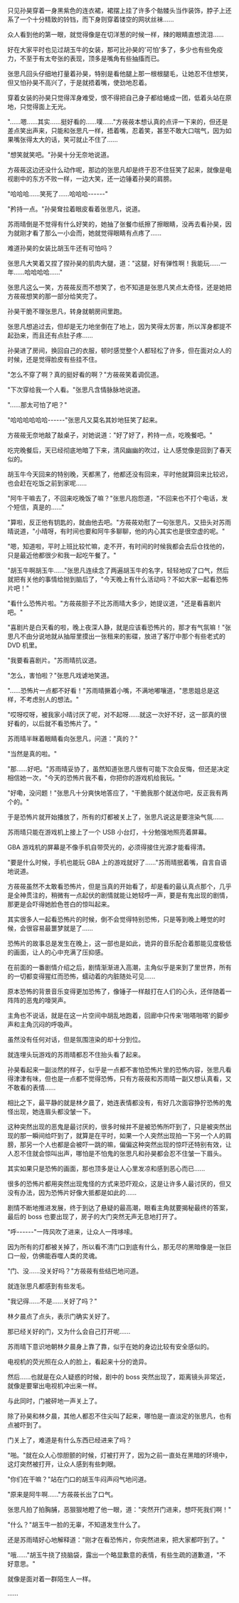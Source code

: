 <link rel="stylesheet" href="../../styles/text.css" />

只见孙昊穿着一身黑紫色的连衣裙，裙摆上挂了许多个骷髅头当作装饰，脖子上还系了一个十分精致的铃铛，而下身则穿着镂空的网状丝袜......

众人看到他的第一眼，就觉得像是在切洋葱的时候一样，辣的眼睛直想流泪......

好在大家平时也见过胡玉牛的女装，那可比孙昊的'可怕'多了，多少也有些免疫力，不至于有太夸张的表现，顶多是嘴角有些抽搐而已。

张思凡回头仔细地打量着孙昊，特别是看他腿上那一根根腿毛，让她忍不住想笑，但又怕孙昊不高兴了，于是就捂着嘴，使劲地忍着。

穿着女装的孙昊只觉得浑身难受，恨不得把自己身子都给蜷成一团，低着头站在原地，只觉得面上无光。

"......嗯......其实......挺好看的......噗......"方莜莜本想认真的点评一下来的，但还是差点笑出声来，只能和张思凡一样，捂着嘴，忍着笑，甚至不敢大口喘气，因为如果嘴张得太大的话，笑可就止不住了......

"想笑就笑吧。"孙昊十分无奈地说道。

方莜莜这边还没什么动作呢，那边的张思凡却是终于忍不住狂笑了起来，就像是电视剧中的东方不败一样，一边大笑，还一边锤着孙昊的肩膀。

"哈哈哈......笑死了......哈哈哈------"

"矜持一点。"孙昊耷拉着眼皮看着张思凡，说道。

苏雨晴倒是不觉得有什么好笑的，她抽了张餐巾纸擦了擦眼睛，没再去看孙昊，因为就刚才看了那么一小会而，她就觉得眼睛有点疼了......

难道孙昊的女装比胡玉牛还有可怕吗？

张思凡大笑着又捏了捏孙昊的肌肉大腿，道："这腿，好有弹性啊！我能玩......一年......哈哈哈哈......"

张思凡这么一笑，方莜莜反而不想笑了，也不知道是张思凡笑点太奇怪，还是她把方莜莜想笑的那一部分给笑完了。

孙昊干脆不理张思凡，转身就朝房间里跑。

张思凡想追过去，但却是无力地坐倒在了地上，因为笑得太厉害，所以浑身都提不起劲来，而且还有点肚子疼......

孙昊进了房间，换回自己的衣服，顿时感觉整个人都轻松了许多，但在面对众人的时候，还是觉得脸皮有些挂不住。

"怎么不穿了啊？真的挺好看的啊？"方莜莜笑着调侃道。

"下次穿给我一个人看。"张思凡含情脉脉地说道。

"......那太可怕了吧？"

"哈哈哈哈哈哈------"张思凡又莫名其妙地狂笑了起来。

方莜莜无奈地敲了敲桌子，对她说道："好了好了，矜持一点，吃晚餐吧。"

吃完晚餐后，天已经彻底地暗了下来，清风幽幽的吹过，让人感觉像是回到了春天似的。

胡玉牛今天回来的特别晚，天都黑了，他都还没有回来，平时他就算回来比较迟，也会赶在吃饭之前到家呢......

"阿牛干嘛去了，不回来吃晚饭了嘛？"张思凡抱怨道，"不回来也不打个电话，发个短信，真是的......"

"算啦，反正他有钥匙的，就由他去吧。"方莜莜劝慰了一句张思凡，又扭头对苏雨晴说道，"小晴呀，有时间也要和阿牛多聊聊，他的内心其实也是很空虚的呢。"

"嗯，知道啦，平时上班比较忙嘛，走不开，有时间的时候我都会去后仓找他的，只是最近他都很少和我一起吃午餐了。"

"胡玉牛啊胡玉牛......"张思凡连续念了两遍胡玉牛的名字，轻轻地叹了口气，然后就把有关他的事情给抛到脑后了，"今天晚上有什么活动吗？不如大家一起看恐怖片吧！"

"看什么恐怖片啦。"方莜莜胆子不比苏雨晴大多少，她提议道，"还是看喜剧片吧。"

"喜剧片是白天看的啦，晚上夜深人静，就是应该看恐怖片的，那才有气氛嘛！"张思凡不由分说地就从抽屉里摸出一张租来的影碟，放进了客厅中那个有些老式的 DVD 机里。

"我要看喜剧片。"苏雨晴抗议道。

"怎么，害怕啦？"张思凡戏谑地笑道。

"......恐怖片一点都不好看！"苏雨晴撅着小嘴，不满地嘟嚷道，"思思姐总是这样，不考虑别人的想法。"

"哎呀哎呀，被我家小晴讨厌了呢，对不起呀......就这一次好不好，这一部真的很好看的，以后就不看恐怖片了。"

苏雨晴半眯着眼睛看向张思凡，问道："真的？"

"当然是真的啦。"

"那......好吧。"苏雨晴妥协了，虽然知道张思凡很有可能下次会反悔，但还是决定相信她一次，"今天的恐怖片我不看，你把你的游戏机给我玩。"

"好嘞，没问题！"张思凡十分爽快地答应了，"干脆我那个就送你吧，反正我有两个的。"

于是恐怖片就开始播放了，所有的灯都被关上了，张思凡说这是要渲染气氛......

苏雨晴只能在游戏机上接上了一个 USB 小台灯，十分勉强地照亮着屏幕。

GBA 游戏机的屏幕是不像手机自带荧光的，必须得接住光源才能看得清。

"要是什么时候，手机也能玩 GBA 上的游戏就好了......"苏雨晴抿着嘴，自言自语地说道。

方莜莜虽然不太敢看恐怖片，但是当真的开始看了，却是看的最认真点那个，几乎是全神贯注的，稍微有一点起伏的剧情就能让她轻呼一声，要是有鬼出现的剧情，那更是会吓得她脸色苍白的惊叫起来。

其实很多人一起看恐怖片的时候，倒不会觉得特别恐怖，只是等到晚上睡觉的时候，会很容易最噩梦就是了......

恐怖片的故事总是发生在晚上，这一部也是如此，诡异的音乐配合着那能见度极低的画面，让人的心中充满了压抑感。

在前面的一番剧情介绍之后，剧情渐渐进入高潮，主角似乎是来到了里世界，所有的一切都变得猩红而恐怖，蠕动着的内脏随处可见......

原本恐怖的背景音乐变得更加恐怖了，像锤子一样敲打在人们的心头，还伴随着一阵阵的恶鬼的嚎哭声。

主角也不说话，就是在这一片空间中胡乱地跑着，回廊中只传来'啪嗒啪嗒'的脚步声和主角沉闷的呼吸声。

虽然没有任何对话，但是氛围渲染的却十分到位。

就连埋头玩游戏的苏雨晴都忍不住抬头看了起来。

孙昊看起来一副淡然的样子，似乎是一点都不害怕恐怖片里的恐怖内容，张思凡看得津津有味，但也是一点都不觉得恐怖，只有方莜莜和苏雨晴一副又想认真看，又不敢看的表情......

相比之下，最平静的就是林夕晨了，她连表情都没有，有好几次面容狰狞恐怖的鬼怪出现，她连眉头都没皱一下。

这种突然出现的恶鬼是最讨厌的，很多时候并不是被恐怖所吓到了，只是被突然出现的那一瞬间给吓到了，就算是在平时，如果一个人突然出现拍一下另一个人的肩膀，那另一个人也都是会被吓一跳的嘛，偏偏这种突然出现的惊吓还特别有效，让人忍不住就会惊叫出声，哪怕是不怕鬼的张思凡和孙昊都会忍不住皱一下眉头。

其实如果只是恐怖的画面，那也顶多是让人心里发凉和感到恶心而已......

很多的恐怖片都用突然出现鬼怪的方式来恐吓观众，这是让许多人最讨厌的，但又没有办法，因为恐怖片好像大抵都是如此的......

剧情不断地推进发展，终于到达了悬疑的最高潮，眼看主角就要揭秘最终的答案，最后的 boss 也要出现了，房子的大门突然无声无息地打开了。

"呼------"一阵风吹了进来，让众人一阵哆嗦。

因为所有的灯都被关掉了，所以看不清门口到底有什么，那无尽的黑暗像是一张巨口一般，仿佛能吞噬人类的灵魂。

"门、没......没关好吗？"方莜莜有些结巴地问道。

就连张思凡都感到有些发毛。

"我记得......不是......关好了吗？"

林夕晨点了点头，表示门确实关好了。

那已经关好的门，又为什么会自己打开呢......

苏雨晴下意识地朝林夕晨身上靠了靠，似乎在她的身边比较有安全感似的。

电视机的荧光照在众人的脸上，看起来十分的诡异。

然后......也就是在众人疑惑的时候，剧中的 boss 突然出现了，距离镜头非常近，就像是要窜出电视机冲出来一样。

与此同时，门被砰地一声关上了。

除了孙昊和林夕晨，其他人都忍不住尖叫了起来，哪怕是一直淡定的张思凡，也有点被吓到了。

门关上了，难道是有什么东西已经进来了吗？

"啪。"就在众人心惊胆颤的时候，灯被打开了，因为之前一直处在黑暗的环境中，这灯突然被打开，让众人感到有些刺眼。

"你们在干嘛？"站在门口的胡玉牛闷声闷气地问道。

"原来是阿牛啊......"方莜莜长出了口气。

张思凡拍了拍胸脯，恶狠狠地瞪了他一眼，道："突然开门进来，想吓死我们啊！"

"什么？"胡玉牛一脸的无辜，不知道发生什么了。

还是苏雨晴好心地解释道："刚才在看恐怖片，你突然进来，把大家都吓到了。"

"哦......"胡玉牛挠了挠脑袋，露出一个略显歉意的表情，有些生疏的道歉道，"不好意思。"

就像是面对着一群陌生人一样。

......
